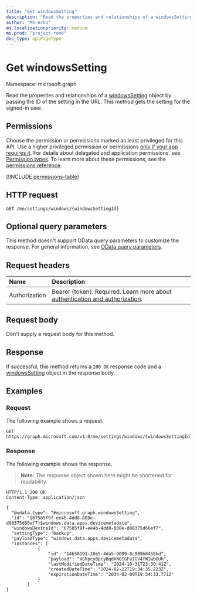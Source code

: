 ```yaml
---
title: "Get windowsSetting"
description: "Read the properties and relationships of a windowsSetting object."
author: "MS-Arko"
ms.localizationpriority: medium
ms.prod: "project-rome"
doc_type: apiPageType
---
```


# Get windowsSetting

Namespace: microsoft.graph

Read the properties and relationships of a [windowsSetting](../resources/windowssetting.md) object by passing the ID of the setting in the URL. This method gets the setting for the signed-in user.

## Permissions

Choose the permission or permissions marked as least privileged for this API. Use a higher privileged permission or permissions [only if your app requires it](/graph/permissions-overview#best-practices-for-using-microsoft-graph-permissions). For details about delegated and application permissions, see [Permission types](/graph/permissions-overview#permission-types). To learn more about these permissions, see the [permissions reference](/graph/permissions-reference).

<!-- { "blockType": "permissions", "name": "windowssetting_get" } -->
[!INCLUDE [permissions-table](../includes/permissions/windowssetting-get-permissions.md)]

## HTTP request

<!-- {
  "blockType": "ignored"
}
-->
``` http
GET /me/settings/windows/{windowsSettingId}
```

## Optional query parameters

This method doesn't support OData query parameters to customize the response. For general information, see [OData query parameters](/graph/query-parameters).

## Request headers

|Name|Description|
|:---|:---|
|Authorization|Bearer {token}. Required. Learn more about [authentication and authorization](/graph/auth/auth-concepts).|

## Request body

Don't supply a request body for this method.

## Response

If successful, this method returns a `200 OK` response code and a [windowsSetting](../resources/windowssetting.md) object in the response body.

## Examples

### Request

The following example shows a request.
<!-- {
  "blockType": "request",
  "name": "get_windowssetting"
}
-->
``` http
GET https://graph.microsoft.com/v1.0/me/settings/windows/{windowsSettingId}
```


### Response

The following example shows the response.
>**Note:** The response object shown here might be shortened for readability.
<!-- {
  "blockType": "response",
  "truncated": true,
  "@odata.type": "microsoft.graph.windowsSetting"
}
-->
``` http
HTTP/1.1 200 OK
Content-Type: application/json

{
  "@odata.type": "#microsoft.graph.windowsSetting",
  "id": "{67585f9f-ee4b-4dd8-808e-d88375d66ef7}$windows.data.apps.devicemetadata",
  "windowsDeviceId": "67585f9f-ee4b-4dd8-808e-d88375d66ef7",
  "settingType": "backup",
  "payloadType": "windows.data.apps.devicemetadata",
  "instances": [
            {
                "id": "14b50191-10e5-4da5-9099-8c909b8458bd",
                "payload": "VGhpcyBpcyBqdXN0IGFuIGV4YW1wbGUh",
                "lastModifiedDateTime": "2024-10-31T23:30:41Z",
                "createdDateTime": "2024-02-12T19:34:35.223Z",
                "expirationDateTime": "2034-02-09T19:34:33.771Z"
            }
        ]
}
```

